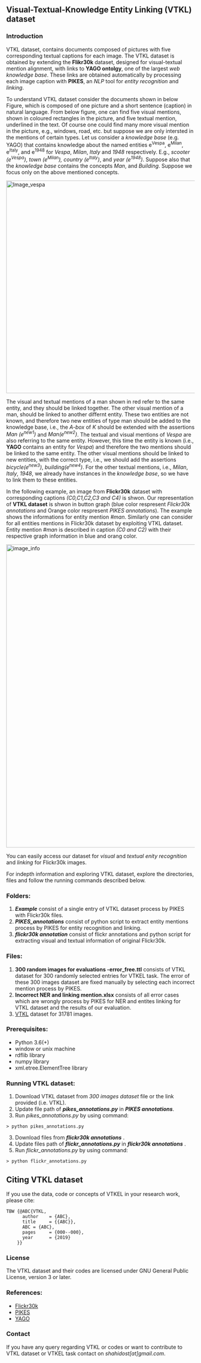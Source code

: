 ## Visual-Textual-Knowledge Entity Linking (VTKL) dataset
### Introduction
VTKL dataset, contains documents composed of pictures with five corresponding textual captions for each image. The VTKL dataset is obtained by extending the **Flikr30k** dataset, designed for visual-textual mention alignment, with links to **YAGO ontolgy**, one of the largest *web knowledge base*. These links are obtained automatically by processing each image caption with **PIKES**, an *NLP* tool for *entity recognition* and *linking*. 


To understand VTKL dataset consider the documents shown in below Figure, which is composed of one picture and a short sentence (caption) in natural language. From below figure, one can find five visual mentions, shown in coloured rectangles in the picture, and five textual mention, underlined in the text. Of course one could find many more visual mention in the picture, e.g., windows, road, etc. but suppose we are only intersted in the mentions of certain types. Let us consider a *knowledge base* (e.g. YAGO) that contains knowledge about the named entities e<sup>Vespa</sup>, e<sup>Milan</sup>, e<sup>Italy</sup>, and e<sup>1948</sup> for *Vespa*, *Milan*, *Italy* and *1948* respectively. E.g., *scooter (e<sup>Vespa</sup>)*, *town (e<sup>Milan</sup>), country (e<sup>Italy</sup>)*, and *year (e<sup>1948</sup>)*. Suppose also that the *knowledge base* contains the concepts *Man*, and *Building*. Suppose we focus only on the above mentioned concepts.


<img width="568" alt="Image_vespa" src="https://user-images.githubusercontent.com/25593410/54939550-25539980-4f29-11e9-986b-08d88e371506.png">


The visual and textual mentions of a man shown in red refer to the same entity, and they should be linked together. The other visual mention of a man, should be linked to another differnt entity. These two entities are not known, and therefore two new entities of type man should be added to the knowledge base, i.e., the *A-box* of *K* should be extended with the assertions *Man (e<sup>new1</sup>)* and *Man(e<sup>new2</sup>)*. The textual and visual mentions of *Vespa* are also referring to the same entity. However, this time the entity is known (i.e., **YAGO** contains an entity for *Vespa*) and therefore the two mentions should be linked to the same entity. The other visual mentions should be linked to new entities, with the correct type, i.e., we should add the assertions *bicycle(e<sup>new3</sup>)*, *building(e<sup>new4</sup>)*. For the other textual mentions, i.e., *Milan*, *Italy*, *1948*, we already have instances in the *knowledge base*, so we have to link them to these entities.

In the following example, an image from **Flickr30k** dataset with corresponding captions *(C0,C1,C2,C3 and C4)* is shwon. Our representation of **VTKL dataset** is shwon in button graph (blue color respresent *Flickr30k annotations* and Orange color respresent *PIKES annotations*). The example shows the informations for entity mention *#man*. Similarly one can consider for all entities mentions in Flickr30k dataset by exploiting VTKL dataset. Entity mention *#man* is described in caption *(C0 and C2)* with their respective graph information in blue and orang color.


<img width="810" alt="image_info" src="https://user-images.githubusercontent.com/25593410/54940311-ca22a680-4f2a-11e9-8366-7ffa043d1dcf.png">

You can easily access our dataset for *visual* and *textual enity recognition* and *linking* for Flickr30k images.

For indepth information and exploring VTKL dataset, explore the directories, files and follow the running commands described below.

### Folders:
1. ***Example*** consist of a single entry of VTKL dataset process by PIKES with Flickr30k files.
2. ***PIKES_annotations*** consist of python script to extract entity mentions process by PIKES for entity recognition and linking.
3. ***flickr30k annotation*** consist of flickr annotations and python script for extracting visual and textual information of original Flickr30k.

### Files:
1. **300 random images for evaluations -error_free.ttl** consists of VTKL dataset for 300 randomly selected entries for VTKEL task. The error of these 300 images dataset are fixed manually by selecting each incorrect mention process by PIKES.
2. **Incorrect NER and linking mention.xlsx** consists of all error cases which are wrongly process by PIKES for NER and entites linking for VTKL dataset and the results of our evaluation.
3. [VTKL](https://figshare.com/account/projects/61421/articles/7882781) dataset for 31781 images.

### Prerequisites:
- Python 3.6(+)
- window or unix machine
- rdflib library
- numpy library
- xml.etree.ElementTree library

### Running VTKL dataset:
1. Download VTKL dataset from *300 images dataset* file or the link provided (i.e. VTKL).
2. Update file path of ***pikes_annotations.py*** in ***PIKES annotations***.
3. Run *pikes_annotations.py* by using command:
```
> python pikes_annotations.py
```
3. Download files from ***flickr30k annotations*** .
4. Update files path of ***flickr_annotations.py*** in ***flickr30k annotations*** .
5. Run *flickr_annotations.py* by using command:
```
> python flickr_annotations.py
```

## Citing VTKL dataset
If you use the data, code or concepts of VTKEL in your research work, please cite:
```
TBW {@ABC{VTKL,
      author    = {ABC},
      title     = {{ABC}},
      ABC = {ABC},
      pages     = {000--000},
      year      = {2019}
    }}
```
### License
The VTKL dataset and their codes are licensed under GNU General Public License, version 3 or later.
### References:
- [Flickr30k](http://slazebni.cs.illinois.edu/publications/ijcv16_flickr30k.pdf)
- [PIKES](http://pikes.fbk.eu)
- [YAGO](https://www.mpi-inf.mpg.de/departments/databases-and-information-systems/research/yago-naga/yago/)


### Contact
If you have any query regarding VTKL or codes or want to contribute to VTKL dataset or VTKEL task contact on *shahidost[at]gmail.com*.
